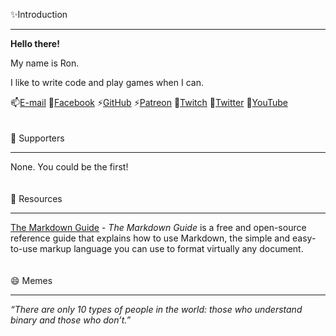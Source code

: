 ✨Introduction
___

**Hello there!**

My name is Ron.

I like to write code and play games when I can.

📫[E-mail](mailto://ronhowe@hotmail.com)
💬[Facebook](https://www.facebook.com/ron.howe.888)
⚡[GitHub](https://github.com/ronhowe)
⚡[Patreon](https://www.patreon.com/ronhowe)
🔭[Twitch](https://www.twitch.tv/puhg)
💬[Twitter](https://twitter.com/ronhowe)
🔭[YouTube](https://youtube.com/)
<br />
<br />
<br />
👯 Supporters
___

None.  You could be the first!
<br />
<br />
<br />
🤔 Resources
___

[The Markdown Guide](https://www.markdownguide.org/) - *The Markdown Guide* is a free and open-source reference guide that explains how to use Markdown, the simple and easy-to-use markup language you can use to format virtually any document.
<br />
<br />
<br />
😄 Memes
___

*“There are only 10 types of people in the world: those who understand binary and those who don’t.”*

